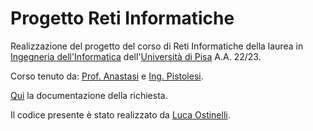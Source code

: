 # Progetto Reti Informatiche
Realizzazione del progetto del corso di Reti Informatiche della laurea in [Ingegneria dell'Informatica](https://computer.ing.unipi.it/inginf-l) dell'[Università di Pisa](https://unipi.it) A.A. 22/23.

Corso tenuto da:
[Prof. Anastasi](http://docenti.ing.unipi.it/g.anastasi/) e [Ing. Pistolesi](http://docenti.ing.unipi.it/f.pistolesi/teaching.html).

[Qui](progetto2023.pdf) la documentazione della richiesta.

Il codice presente è stato realizzato da [Luca Ostinelli](https://lucaosti.github.io).